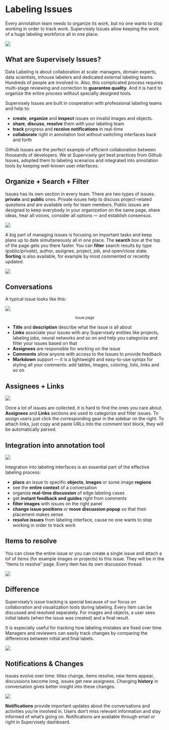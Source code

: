 # Labeling Issues

Every annotation team needs to organize its work, but no one wants to stop working in order to track work. Supervisely Issues allow keeping the work of a huge labeling workforce all in one place.

![](1_vcZ1gdoUaVT6J_uJ5q4x0w.jpeg)

## What are Supervisely Issues?

Data Labeling is about collaboration at scale: managers, domain experts, data scientists, inhouse labelers and dedicated external labeling teams. Hundreds of people are involved in. Also, this complicated process requires multi-stage reviewing and correction to **guarantee quality**. And it is hard to organize the entire process without specially designed tools.

Supervisely Issues are built in cooperation with professional labeling teams and help to:

- **create**, **organize** and **inspect** issues on invalid images and objects.
- **share**, **discuss**, **resolve** them with your labeling team
- **track** progress and **receive notifications** in real-time
- **collaborate** right in annotation tool without switching interfaces back and forth

Github Issues are the perfect example of efficient collaboration between thousands of developers. We at Supervisely got best practices from Github Issues, adopted them to labeling scenarios and integrated into annotation tools by keeping well-known user interfaces.

## Organize + Search + Filter

Issues has its own section in every team. There are two types of issues: **private** and **public** ones. Private issues help to discuss project-related questions and are available only for team members. Public issues are designed to keep everybody in your organization on the same page, share ideas, hear all voices, consider all options — and establish consensus.

![](1_NRooKblhAzKPsxgaSSt87g.png)

A big part of managing issues is focusing on important tasks and keep plans up to date simultaneously all in one place. The **search** box at the top of the page gets you there faster. You can **filter** search results by type (public/private), author, assignee, project, job, and open/close state. **Sorting** is also available, for example by most commented or recently updated.

![](1_DMJ6FBUpliOTSFcJURSt-A.png)

## Conversations

A typical issue looks like this:

![](1_YF1U4Wl_1SxKOdVXQexmXg.png)

<center><small>Issue page</small></center>

- **Title** and **description** describe what the issue is all about
- **Links** associate your issues with any Supervisely entities like projects, labeling jobs, neural networks and so on and help you categorize and filter your issues based on that
- **Assignees** are responsible for working on the issue
- **Comments** allow anyone with access to the Issues to provide feedback
- **Markdown** support — it is a lightweight and easy-to-use syntax for styling all your comments: add tables, images, coloring, lists, links and so on

## Assignees + Links

![](1_eCX1RbqB5dgjocBRmjBoAA.png)

Once a lot of issues are collected, it is hard to find the ones you care about. **Assignees** and **Links** sections are used to categorize and filter issues. To assign users just click the corresponding gear in the sidebar on the right. To attach links, just copy and paste URLs into the comment text block, they will be automatically parsed.

## Integration into annotation tool

![](1_WoBj6Pyoms9KBxFxcZAFZA.png)

Integration into labeling interfaces is an essential part of the effective labeling process:

- **place** an issue to specific **objects**, **images** or some image **regions**
- see the **entire context** of a conversation
- organize **real-time discussion** of edge labeling cases
- get **instant feedback and guides** right from comments
- **filter images** with issues on the right panel
- **change issue positions** or **move discussion popup** so that their placement makes sense
- **resolve issues** from labeling interface, cause no one wants to stop working in order to track work

## Items to resolve

You can close the entire issue or you can create a single issue and attach a lof of items (for example images or projects) to this issue. They will be in the “Items to resolve” page. Every item has its own discussion thread.

![](1_SAIV7hO4TU09-2hlOy-sKw.png)

## Difference

Supervisely’s issue tracking is special because of our focus on collaboration and visualization tools during labeling. Every item can be discussed and resolved separately. For images and objects, a user sees initial labels (when the issue was created) and a final result.

It is especially useful for tracking how labeling mistakes are fixed over time. Managers and reviewers can easily track changes by comparing the differences between initial and final labels.

![](1_AHxrrbPBNRMnoX_DLWnUeA.png)

## Notifications & Changes

Issues evolve over time: titles change, items resolve, new items appear, discussions become long, issues get new assignees. Changing **history** in conversation gives better insight into these changes.

![](1_wzDuZQlxsK6_2YcAKYNCDA.png)

**Notifications** provide important updates about the conversations and activities you’re involved in. Users don’t miss relevant information and stay informed of what’s going on. Notifications are available through email or right in Supervisely dashboard.
